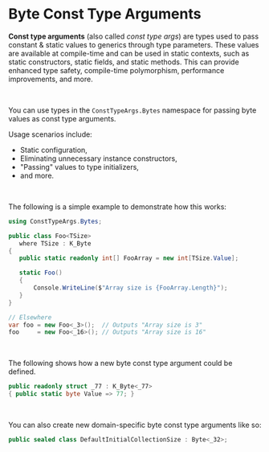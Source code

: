 ﻿# Byte Const Type Arguments

**Const type arguments** (also called *const type args*) are types used to pass constant & static values to generics through type parameters. These values are available at compile-time and can be used in static contexts, such as static constructors, static fields, and static methods. This can provide enhanced type safety, compile-time polymorphism, performance improvements, and more.

&nbsp;

 You can use types in the `ConstTypeArgs.Bytes` namespace for passing byte values as const type arguments.

 Usage scenarios include:

 * Static configuration,
 * Eliminating unnecessary instance constructors,
 * "Passing" values to type initializers,
 * and more.

 &nbsp;

 The following is a simple example to demonstrate how this works:

 ```csharp
 using ConstTypeArgs.Bytes;

public class Foo<TSize>
    where TSize : K_Byte
{
    public static readonly int[] FooArray = new int[TSize.Value];

    static Foo()
    {
        Console.WriteLine($"Array size is {FooArray.Length}");
    }
}

// Elsewhere
var foo = new Foo<_3>();  // Outputs "Array size is 3"
foo     = new Foo<_16>(); // Outputs "Array size is 16"
```

&nbsp;

The following shows how a new byte const type argument could be defined.

```csharp
public readonly struct _77 : K_Byte<_77>
{ public static byte Value => 77; }
```

&nbsp;

You can also create new domain-specific byte const type arguments like so:

```csharp
public sealed class DefaultInitialCollectionSize : Byte<_32>;
```
